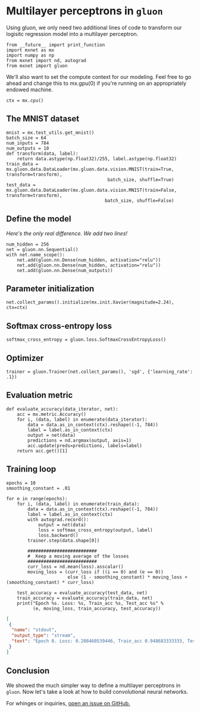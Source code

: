 # Multilayer perceptrons in ``gluon``

Using gluon, we only need two additional lines of code to transform our logisitc regression model into a multilayer perceptron.

```{.python .input  n=1}
from __future__ import print_function
import mxnet as mx
import numpy as np
from mxnet import nd, autograd
from mxnet import gluon
```

We'll also want to set the compute context for our modeling. Feel free to go ahead and change this to mx.gpu(0) if you're running on an appropriately endowed machine.

```{.python .input  n=2}
ctx = mx.cpu()
```

## The MNIST dataset

```{.python .input  n=3}
mnist = mx.test_utils.get_mnist()
batch_size = 64
num_inputs = 784
num_outputs = 10
def transform(data, label):
    return data.astype(np.float32)/255, label.astype(np.float32)
train_data = mx.gluon.data.DataLoader(mx.gluon.data.vision.MNIST(train=True, transform=transform),
                                      batch_size, shuffle=True)
test_data = mx.gluon.data.DataLoader(mx.gluon.data.vision.MNIST(train=False, transform=transform),
                                     batch_size, shuffle=False)
```

## Define the model

*Here's the only real difference. We add two lines!*

```{.python .input  n=4}
num_hidden = 256
net = gluon.nn.Sequential()
with net.name_scope():
    net.add(gluon.nn.Dense(num_hidden, activation="relu"))
    net.add(gluon.nn.Dense(num_hidden, activation="relu"))
    net.add(gluon.nn.Dense(num_outputs))
```

## Parameter initialization


```{.python .input  n=5}
net.collect_params().initialize(mx.init.Xavier(magnitude=2.24), ctx=ctx)
```

## Softmax cross-entropy loss

```{.python .input  n=6}
softmax_cross_entropy = gluon.loss.SoftmaxCrossEntropyLoss()
```

## Optimizer

```{.python .input  n=7}
trainer = gluon.Trainer(net.collect_params(), 'sgd', {'learning_rate': .1})
```

## Evaluation metric

```{.python .input  n=8}
def evaluate_accuracy(data_iterator, net):
    acc = mx.metric.Accuracy()
    for i, (data, label) in enumerate(data_iterator):
        data = data.as_in_context(ctx).reshape((-1, 784))
        label = label.as_in_context(ctx)
        output = net(data)
        predictions = nd.argmax(output, axis=1)
        acc.update(preds=predictions, labels=label)
    return acc.get()[1]
```

## Training loop

```{.python .input  n=9}
epochs = 10
smoothing_constant = .01

for e in range(epochs):
    for i, (data, label) in enumerate(train_data):
        data = data.as_in_context(ctx).reshape((-1, 784))
        label = label.as_in_context(ctx)
        with autograd.record():
            output = net(data)
            loss = softmax_cross_entropy(output, label)
            loss.backward()
        trainer.step(data.shape[0])

        ##########################
        #  Keep a moving average of the losses
        ##########################
        curr_loss = nd.mean(loss).asscalar()
        moving_loss = (curr_loss if ((i == 0) and (e == 0)) 
                       else (1 - smoothing_constant) * moving_loss + (smoothing_constant) * curr_loss)

    test_accuracy = evaluate_accuracy(test_data, net)
    train_accuracy = evaluate_accuracy(train_data, net)
    print("Epoch %s. Loss: %s, Train_acc %s, Test_acc %s" %
          (e, moving_loss, train_accuracy, test_accuracy))
```

```{.json .output n=9}
[
 {
  "name": "stdout",
  "output_type": "stream",
  "text": "Epoch 0. Loss: 0.208460539446, Train_acc 0.948683333333, Test_acc 0.9482\nEpoch 1. Loss: 0.137320037022, Train_acc 0.958966666667, Test_acc 0.9551\nEpoch 2. Loss: 0.0958231976158, Train_acc 0.956716666667, Test_acc 0.9492\nEpoch 3. Loss: 0.0725868264617, Train_acc 0.98395, Test_acc 0.9754\nEpoch 4. Loss: 0.0646171670057, Train_acc 0.9836, Test_acc 0.9735\nEpoch 5. Loss: 0.0469602448996, Train_acc 0.987683333333, Test_acc 0.9766\nEpoch 6. Loss: 0.0403166358583, Train_acc 0.99195, Test_acc 0.9783\nEpoch 7. Loss: 0.034311452392, Train_acc 0.991866666667, Test_acc 0.977\nEpoch 8. Loss: 0.0319601120719, Train_acc 0.994733333333, Test_acc 0.9783\nEpoch 9. Loss: 0.0243036117522, Train_acc 0.991466666667, Test_acc 0.977\n"
 }
]
```

## Conclusion

We showed the much simpler way to define a multilayer perceptrons in ``gluon``. Now let's take a look at how to build convolutional neural networks.

For whinges or inquiries, [open an issue on  GitHub.](https://github.com/zackchase/mxnet-the-straight-dope)
